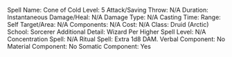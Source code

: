 
Spell Name: Cone of Cold
Level: 5
Attack/Saving Throw: N/A
Duration: Instantaneous
Damage/Heal: N/A
Damage Type: N/A
Casting Time: 
Range: Self
Target/Area: N/A
Components: N/A
Cost: N/A
Class: Druid (Arctic)
School:  Sorcerer
Additional Detail:  Wizard
Per Higher Spell Level: N/A
Concentration Spell: N/A
Ritual Spell: Extra 1d8 DAM.
Verbal Component: No
Material Component: No
Somatic Component: Yes
